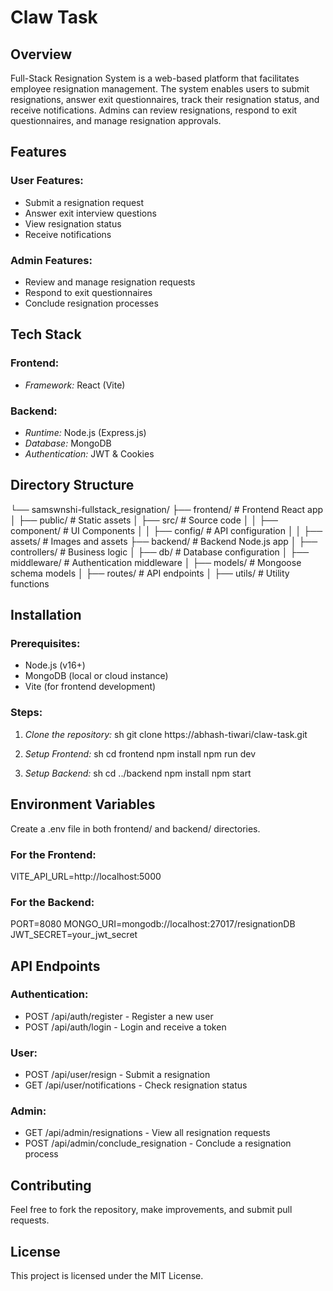 # Claw Task

## Overview
Full-Stack Resignation System is a web-based platform that facilitates employee resignation management. The system enables users to submit resignations, answer exit questionnaires, track their resignation status, and receive notifications. Admins can review resignations, respond to exit questionnaires, and manage resignation approvals.

## Features
### User Features:
- Submit a resignation request
- Answer exit interview questions
- View resignation status
- Receive notifications

### Admin Features:
- Review and manage resignation requests
- Respond to exit questionnaires
- Conclude resignation processes

## Tech Stack
### Frontend:
- *Framework:* React (Vite)

### Backend:
- *Runtime:* Node.js (Express.js)
- *Database:* MongoDB
- *Authentication:* JWT & Cookies

## Directory Structure

└── samswnshi-fullstack_resignation/
    ├── frontend/                # Frontend React app
    │   ├── public/            # Static assets
    │   ├── src/               # Source code
    │   │   ├── component/     # UI Components
    │   │   ├── config/        # API configuration
    │   │   ├── assets/        # Images and assets
    ├── backend/                # Backend Node.js app
    │   ├── controllers/       # Business logic
    │   ├── db/                # Database configuration
    │   ├── middleware/        # Authentication middleware
    │   ├── models/            # Mongoose schema models
    │   ├── routes/            # API endpoints
    │   ├── utils/             # Utility functions


## Installation
### Prerequisites:
- Node.js (v16+)
- MongoDB (local or cloud instance)
- Vite (for frontend development)

### Steps:
1. *Clone the repository:*
   sh
   git clone https://abhash-tiwari/claw-task.git
   
   

2. *Setup Frontend:*
   sh
   cd frontend
   npm install
   npm run dev
   

3. *Setup Backend:*
   sh
   cd ../backend
   npm install
   npm start
   

## Environment Variables
Create a .env file in both frontend/ and backend/ directories.
### For the Frontend:

VITE_API_URL=http://localhost:5000


### For the Backend:

PORT=8080
MONGO_URI=mongodb://localhost:27017/resignationDB
JWT_SECRET=your_jwt_secret


## API Endpoints
### Authentication:
- POST /api/auth/register - Register a new user
- POST /api/auth/login - Login and receive a token

### User:
- POST /api/user/resign - Submit a resignation
- GET /api/user/notifications - Check resignation status

### Admin:
- GET /api/admin/resignations - View all resignation requests
- POST /api/admin/conclude_resignation - Conclude a resignation process

## Contributing
Feel free to fork the repository, make improvements, and submit pull requests.

## License
This project is licensed under the MIT License.
